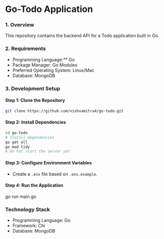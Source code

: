 # Go-Todo Application

### 1. Overview
This repository contains the backend API for a Todo application built in Go.

### 2. Requirements

- Programming Language:** Go
- Package Manager: Go Modules
- Preferred Operating System: Linux/Mac
- Database: MongoDB

### 3. Development Setup

#### Step 1: Clone the Repository

```bash
git clone https://github.com/vishvamitra4/go-todo.git
```

#### Step 2: Install Dependencies

```bash
cd go-todo
# Install dependencies
go get all
go mod tidy
# Do not start the server yet
```

#### Step 3: Configure Environment Variables

- Create a `.env` file based on `.env.example`.

#### Step 4: Run the Application

go run main.go

### Technology Stack

- Programming Language: Go
- Framework: Chi
- Database: MongoDB